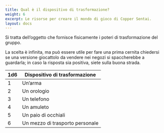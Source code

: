 ```yaml
---
title: Qual è il dispositivo di trasformazione?
weight: 6
excerpt: Le risorse per creare il mondo di gioco di Copper Sentai.
layout: docs
---
```

Si tratta dell’oggetto che fornisce fisicamente i poteri di trasformazione del gruppo.

La scelta è infinita, ma può essere utile per fare una prima cernita chiedersi se una versione giocattolo da vendere nei negozi si spaccherebbe a guardarla; in caso la risposta sia positiva, siete sulla buona strada.


| 1d6 | Dispositivo di trasformazione                            |
|-----|----------------------------------|
| 1   | Un’arma                         |
| 2   | Un orologio                        |
| 3   | Un telefono                       |
| 4   | Un amuleto|
| 5   | Un paio di occhiali                        |
| 6   | Un mezzo di trasporto personale                         |

